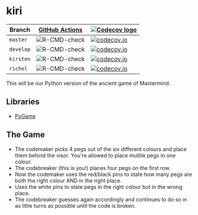 # kiri

Branch   |[GitHub Actions](https://github.com/richelbilderbeek/kiri/actions)                               |[![Codecov logo](man/figures/Codecov.png)](https://www.codecov.io)
---------|-------------------------------------------------------------------------------------------------|-------------------------------------------------------------------------------------------------------------------------------------------------------------
`master` |![R-CMD-check](https://github.com/richelbilderbeek/kiri/workflows/Check/badge.svg?branch=master) |[![codecov.io](https://codecov.io/github/richelbilderbeek/kiri/coverage.svg?branch=master)](https://codecov.io/github/richelbilderbeek/kiri/branch/master)
`develop`|![R-CMD-check](https://github.com/richelbilderbeek/kiri/workflows/Check/badge.svg?branch=develop)|[![codecov.io](https://codecov.io/github/richelbilderbeek/kiri/coverage.svg?branch=develop)](https://codecov.io/github/richelbilderbeek/kiri/branch/develop)
`kirsten`|![R-CMD-check](https://github.com/richelbilderbeek/kiri/workflows/Check/badge.svg?branch=kirsten)|[![codecov.io](https://codecov.io/github/richelbilderbeek/kiri/coverage.svg?branch=kirsten)](https://codecov.io/github/richelbilderbeek/kiri/branch/kirsten)
`richel` |![R-CMD-check](https://github.com/richelbilderbeek/kiri/workflows/Check/badge.svg?branch=richel) |[![codecov.io](https://codecov.io/github/richelbilderbeek/kiri/coverage.svg?branch=richel)](https://codecov.io/github/richelbilderbeek/kiri/branch/richel)

This will be our Python version of the ancient game of Mastermind.

## Libraries

 * [PyGame](https://www.pygame.org/wiki/GettingStarted)

## The Game
* The codemaker picks 4 pegs out of the six different colours and place them behind the visor. You're allowed to place multile pegs in one colour.
* The codebreaker (this is you!) places four pegs on the first row.
* Now the codemaker uses the red/black pins to state how many pegs are both the right colour AND in the right place.
* Uses the white pins to state pegs in the right colour but in the wrong place.
* The codebreaker guesses again accordingly and continues to do so in as little turns as possible until the code is broken.

